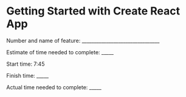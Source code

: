 # Getting Started with Create React App
Number and name of feature: ________________________________

Estimate of time needed to complete: _____

Start time: 7:45 

Finish time: _____

Actual time needed to complete: _____

